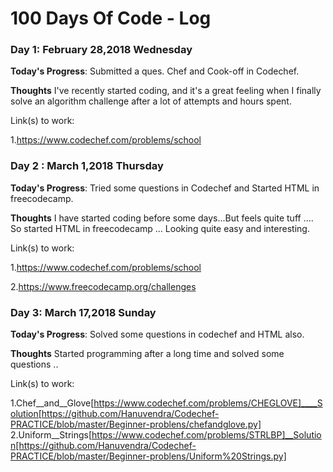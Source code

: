 # 100 Days Of Code - Log

### Day 1: February 28,2018 Wednesday

**Today's Progress**: Submitted a ques. Chef and Cook-off in Codechef.

**Thoughts** I've recently started coding, and it's a great feeling when I finally solve an algorithm challenge after a lot of attempts and hours spent.
 
Link(s) to work:

1.https://www.codechef.com/problems/school

### Day 2 : March 1,2018 Thursday 
 
 **Today's Progress**: Tried some questions in Codechef and Started HTML in freecodecamp.
 
 **Thoughts** I have started coding before some days...But feels quite tuff .... So started HTML in freecodecamp ... Looking quite easy and interesting.

Link(s) to work: 

1.https://www.codechef.com/problems/school

2.https://www.freecodecamp.org/challenges

### Day 3: March 17,2018 Sunday

 **Today's Progress**: Solved some questions in codechef and HTML also.
 
 **Thoughts** Started programming after a long time and solved some questions ..

Link(s) to work: 

1.Chef__and__Glove[https://www.codechef.com/problems/CHEGLOVE]____Solution[https://github.com/Hanuvendra/Codechef-PRACTICE/blob/master/Beginner-problens/chefandglove.py]
2.Uniform__Strings[https://www.codechef.com/problems/STRLBP]__Solution[https://github.com/Hanuvendra/Codechef-PRACTICE/blob/master/Beginner-problens/Uniform%20Strings.py]
